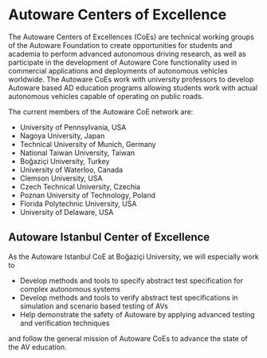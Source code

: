# Autoware Centers of Excellence

The Autoware Centers of Excellences (CoEs) are technical working groups of the Autoware Foundation to create opportunities for students and academia to perform advanced autonomous driving research, as well as participate in the development of Autoware Core functionality used in commercial applications and deployments of autonomous vehicles worldwide. The Autoware CoEs work with university professors to develop Autoware based AD education programs allowing students work with actual autonomous vehicles capable of operating on public roads.

The current members of the Autoware CoE network are:

- University of Pennsylvania, USA
- Nagoya University, Japan
- Technical University of Munich, Germany
- National Taiwan University, Taiwan
- Boğaziçi University, Turkey
- University of Waterloo, Canada
- Clemson University, USA
- Czech Technical University, Czechia
- Poznan University of Technology, Poland
- Florida Polytechnic University, USA
- University of Delaware, USA

## Autoware Istanbul Center of Excellence 

As the Autoware Istanbul CoE at Boğaziçi University, we will especially work to

- Develop methods and tools to specify abstract test specification for complex autonomous systems
- Develop methods and tools to verify abstract test specifications in simulation and scenario based testing of AVs
- Help demonstrate the safety of Autoware by applying advanced testing and verification techniques

and follow the general mission of Autoware CoEs to advance the state of the AV education.
